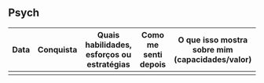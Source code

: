 ## Psych

| Data | Conquista | Quais habilidades, esforços ou estratégias | Como me senti depois | O que isso mostra sobre mim (capacidades/valor) |
| ---- | --------- | ------------------------------------------ | -------------------- | ----------------------------------------------- |
|      |           |                                            |                      |                                                 |